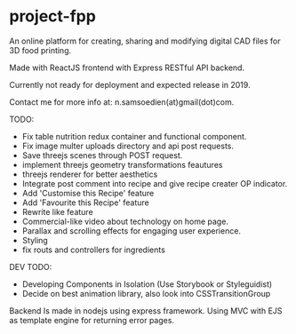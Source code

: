 # project-fpp

An online platform for creating, sharing and modifying digital CAD files for 3D food printing.

Made with ReactJS frontend with Express RESTful API backend.

Currently not ready for deployment and expected release in 2019.

Contact me for more info at: n.samsoedien(at)gmail(dot)com.

TODO:

- Fix table nutrition redux container and functional component.
- Fix image multer uploads directory and api post requests.
- Save threejs scenes through POST request.
- implement threejs geometry transformations feautures
- threejs renderer for better aesthetics
- Integrate post comment into recipe and give recipe creater OP indicator.
- Add 'Customise this Recipe' feature
- Add 'Favourite this Recipe' feature
- Rewrite like feature
- Commercial-like video about technology on home page.
- Parallax and scrolling effects for engaging user experience.
- Styling
- fix routs and controllers for ingredients

DEV TODO:

- Developing Components in Isolation (Use Storybook or Styleguidist)
- Decide on best animation library, also look into CSSTransitionGroup


Backend
Is made in nodejs using express framework. Using MVC with EJS as template engine for returning error pages.